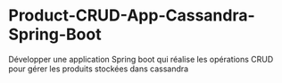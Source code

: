 # Product-CRUD-App-Cassandra-Spring-Boot
Développer une application Spring boot qui réalise les opérations CRUD pour gérer les produits stockées dans cassandra

